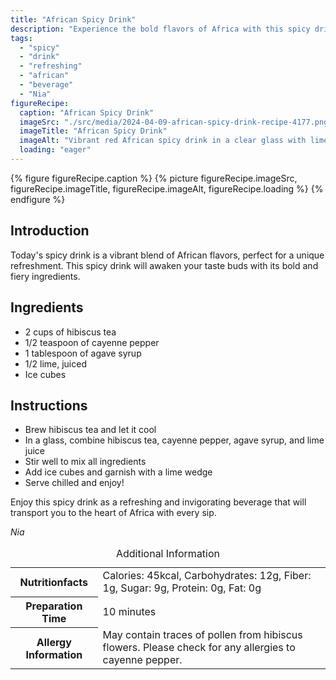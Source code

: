 ```yaml
---
title: "African Spicy Drink"
description: "Experience the bold flavors of Africa with this spicy drink recipe. A unique blend of hibiscus tea, cayenne pepper, and lime, perfect for a refreshing kick."
tags:
  - "spicy"
  - "drink"
  - "refreshing"
  - "african"
  - "beverage"
  - "Nia"
figureRecipe: 
  caption: "African Spicy Drink"
  imageSrc: "./src/media/2024-04-09-african-spicy-drink-recipe-4177.png"
  imageTitle: "African Spicy Drink"
  imageAlt: "Vibrant red African spicy drink in a clear glass with lime wedge garnish on minimalist table setting, evoking freshness and exotic flavors."
  loading: "eager"
---
```


{% figure figureRecipe.caption %}
{% picture figureRecipe.imageSrc, figureRecipe.imageTitle, figureRecipe.imageAlt, figureRecipe.loading %}
{% endfigure %}

## Introduction

Today's spicy drink is a vibrant blend of African flavors, perfect for a unique refreshment. This spicy drink will awaken your taste buds with its bold and fiery ingredients.

## Ingredients

- 2 cups of hibiscus tea
- 1/2 teaspoon of cayenne pepper
- 1 tablespoon of agave syrup
- 1/2 lime, juiced
- Ice cubes

## Instructions

- Brew hibiscus tea and let it cool
- In a glass, combine hibiscus tea, cayenne pepper, agave syrup, and lime juice
- Stir well to mix all ingredients
- Add ice cubes and garnish with a lime wedge
- Serve chilled and enjoy!

Enjoy this spicy drink as a refreshing and invigorating beverage that will transport you to the heart of Africa with every sip.

*Nia*

<table><caption class='sr-only'>Additional Information</caption><tr><th>Nutritionfacts</th><td>Calories: 45kcal, Carbohydrates: 12g, Fiber: 1g, Sugar: 9g, Protein: 0g, Fat: 0g&nbsp;</td></tr><tr><th>Preparation Time</th><td>10 minutes&nbsp;</td></tr><tr><th>Allergy Information</th><td>May contain traces of pollen from hibiscus flowers. Please check for any allergies to cayenne pepper.&nbsp;</td></tr></table>

